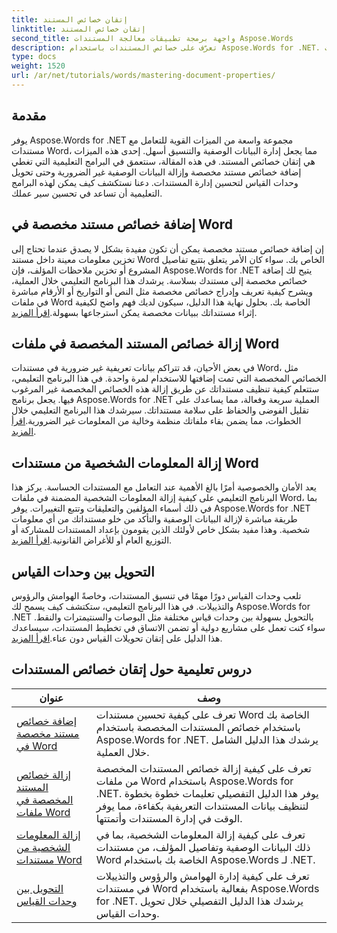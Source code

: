 ```yaml
---
title: إتقان خصائص المستند
linktitle: إتقان خصائص المستند
second_title: واجهة برمجة تطبيقات معالجة المستندات Aspose.Words
description: تعرّف على خصائص المستندات باستخدام Aspose.Words for .NET. تعلّم كيفية إضافة وحدات القياس وإزالتها وتحويلها في مستندات Word باستخدام هذه البرامج التعليمية سهلة المتابعة.
type: docs
weight: 1520
url: /ar/net/tutorials/words/mastering-document-properties/
---
```

## مقدمة  

يوفر Aspose.Words for .NET مجموعة واسعة من الميزات القوية للتعامل مع مستندات Word، مما يجعل إدارة البيانات الوصفية والتنسيق أسهل. إحدى هذه الميزات هي إتقان خصائص المستند. في هذه المقالة، سنتعمق في البرامج التعليمية التي تغطي إضافة خصائص مستند مخصصة وإزالة البيانات الوصفية غير الضرورية وحتى تحويل وحدات القياس لتحسين إدارة المستندات. دعنا نستكشف كيف يمكن لهذه البرامج التعليمية أن تساعد في تحسين سير عملك.

## إضافة خصائص مستند مخصصة في Word  

إن إضافة خصائص مستند مخصصة يمكن أن تكون مفيدة بشكل لا يصدق عندما تحتاج إلى تخزين معلومات معينة داخل مستند Word الخاص بك. سواء كان الأمر يتعلق بتتبع تفاصيل المشروع أو تخزين ملاحظات المؤلف، فإن Aspose.Words for .NET يتيح لك إضافة خصائص مخصصة إلى مستندك بسلاسة. يرشدك هذا البرنامج التعليمي خلال العملية، ويشرح كيفية تعريف وإدراج خصائص مخصصة مثل النص أو التواريخ أو الأرقام مباشرة في ملفات Word الخاصة بك. بحلول نهاية هذا الدليل، سيكون لديك فهم واضح لكيفية إثراء مستنداتك ببيانات مخصصة يمكن استرجاعها بسهولة.[اقرأ المزيد](./adding-custom-document-properties-in-word/).

## إزالة خصائص المستند المخصصة في ملفات Word  

في بعض الأحيان، قد تتراكم بيانات تعريفية غير ضرورية في مستندات Word، مثل الخصائص المخصصة التي تمت إضافتها للاستخدام لمرة واحدة. في هذا البرنامج التعليمي، ستتعلم كيفية تنظيف مستنداتك عن طريق إزالة هذه الخصائص المخصصة غير المرغوب فيها. يجعل برنامج Aspose.Words for .NET العملية سريعة وفعالة، مما يساعدك على تقليل الفوضى والحفاظ على سلامة مستنداتك. سيرشدك هذا البرنامج التعليمي خلال الخطوات، مما يضمن بقاء ملفاتك منظمة وخالية من المعلومات غير الضرورية.[اقرأ المزيد](./remove-custom-document-properties-in-word-files/).

## إزالة المعلومات الشخصية من مستندات Word  

 يعد الأمان والخصوصية أمرًا بالغ الأهمية عند التعامل مع المستندات الحساسة. يركز هذا البرنامج التعليمي على كيفية إزالة المعلومات الشخصية المضمنة في ملفات Word، بما في ذلك أسماء المؤلفين والتعليقات وتتبع التغييرات. يوفر Aspose.Words for .NET طريقة مباشرة لإزالة البيانات الوصفية والتأكد من خلو مستنداتك من أي معلومات شخصية. وهذا مفيد بشكل خاص لأولئك الذين يقومون بإعداد المستندات للمشاركة أو التوزيع العام أو للأغراض القانونية.[اقرأ المزيد](./remove-personal-information-word-document/).

## التحويل بين وحدات القياس  

 تلعب وحدات القياس دورًا مهمًا في تنسيق المستندات، وخاصةً الهوامش والرؤوس والتذييلات. في هذا البرنامج التعليمي، ستكتشف كيف يسمح لك Aspose.Words for .NET بالتحويل بسهولة بين وحدات قياس مختلفة مثل البوصات والسنتيمترات والنقط. سواء كنت تعمل على مشاريع دولية أو تضمن الاتساق في تخطيط المستندات، سيساعدك هذا الدليل على إتقان تحويلات القياس دون عناء.[اقرأ المزيد](./converting-between-measurement-units/).

 ## دروس تعليمية حول إتقان خصائص المستندات
| عنوان | وصف |
| --- | --- |
| [إضافة خصائص مستند مخصصة في Word](./adding-custom-document-properties-in-word/) | تعرف على كيفية تحسين مستندات Word الخاصة بك باستخدام خصائص المستندات المخصصة باستخدام Aspose.Words for .NET. يرشدك هذا الدليل الشامل خلال العملية. |
| [إزالة خصائص المستند المخصصة في ملفات Word](./remove-custom-document-properties-in-word-files/) | تعرف على كيفية إزالة خصائص المستندات المخصصة من ملفات Word باستخدام Aspose.Words for .NET. يوفر هذا الدليل التفصيلي تعليمات خطوة بخطوة لتنظيف بيانات المستندات التعريفية بكفاءة، مما يوفر الوقت في إدارة المستندات وأتمتتها. |
| [إزالة المعلومات الشخصية من مستندات Word](./remove-personal-information-word-document/) | تعرف على كيفية إزالة المعلومات الشخصية، بما في ذلك البيانات الوصفية وتفاصيل المؤلف، من مستندات Word الخاصة بك باستخدام Aspose.Words لـ .NET. |
| [التحويل بين وحدات القياس](./converting-between-measurement-units/) | تعرف على كيفية إدارة الهوامش والرؤوس والتذييلات في مستندات Word بفعالية باستخدام Aspose.Words for .NET. يرشدك هذا الدليل التفصيلي خلال تحويل وحدات القياس. |
